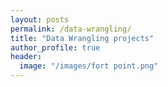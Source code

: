 ```yaml
---
layout: posts
permalink: /data-wrangling/
title: "Data Wrangling projects"
author_profile: true
header:
  image: "/images/fort point.png"
---
```



